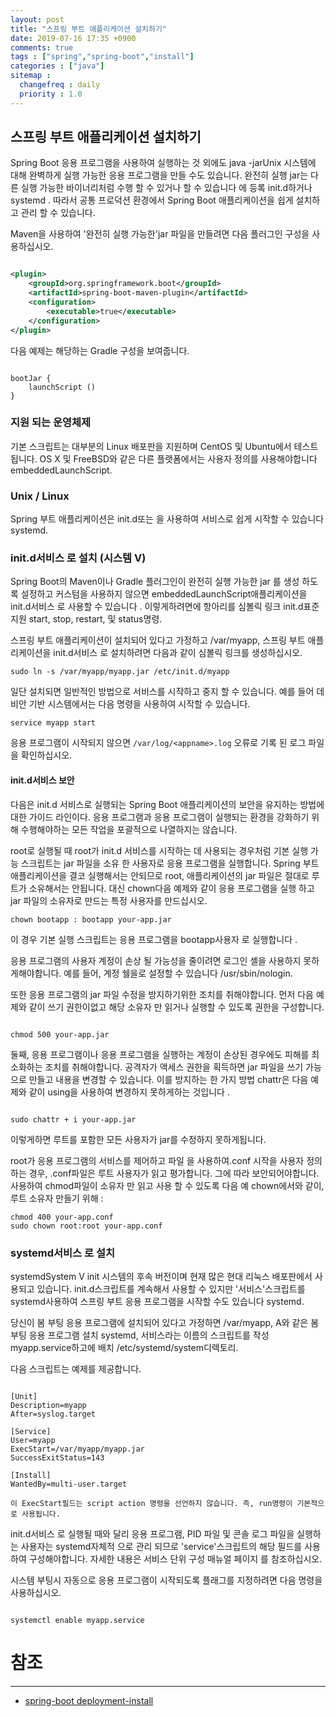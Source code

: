 ```yaml
---
layout: post
title: "스프링 부트 애플리케이션 설치하기"
date: 2019-07-16 17:35 +0900
comments: true
tags : ["spring","spring-boot","install"]
categories : ["java"]
sitemap :
  changefreq : daily
  priority : 1.0
---
```

 
## 스프링 부트 애플리케이션 설치하기

Spring Boot 응용 프로그램을 사용하여 실행하는 것 외에도 java -jarUnix 시스템에 대해 완벽하게 실행 가능한 응용 프로그램을 만들 수도 있습니다. 
완전히 실행 jar는 다른 실행 가능한 바이너리처럼 수행 할 수 있거나 할 수 있습니다 에 등록 init.d하거나systemd . 
따라서 공통 프로덕션 환경에서 Spring Boot 애플리케이션을 쉽게 설치하고 관리 할 수 ​​있습니다.

Maven을 사용하여 '완전히 실행 가능한'jar 파일을 만들려면 다음 플러그인 구성을 사용하십시오.

```xml

<plugin>
	<groupId>org.springframework.boot</groupId>
	<artifactId>spring-boot-maven-plugin</artifactId>
	<configuration>
		<executable>true</executable>
	</configuration>
</plugin>

```

다음 예제는 해당하는 Gradle 구성을 보여줍니다.

```

bootJar {
	launchScript ()
}

```
### 지원 되는 운영체제

기본 스크립트는 대부분의 Linux 배포판을 지원하며 CentOS 및 Ubuntu에서 테스트됩니다. 
OS X 및 FreeBSD와 같은 다른 플랫폼에서는 사용자 정의를 사용해야합니다 embeddedLaunchScript.

### Unix / Linux

Spring 부트 애플리케이션은 init.d또는 을 사용하여  서비스로 쉽게 시작할 수 있습니다 systemd.

### init.d서비스 로 설치 (시스템 V)

Spring Boot의 Maven이나 Gradle 플러그인이 완전히 실행 가능한 jar 를 생성 하도록 설정하고 커스텀을 사용하지 않으면 
embeddedLaunchScript애플리케이션을 init.d서비스 로 사용할 수 있습니다 . 
이렇게하려면에 항아리를 심볼릭 링크 init.d표준 지원 start, stop, restart, 및 status명령.

스프링 부트 애플리케이션이 설치되어 있다고 가정하고 /var/myapp, 스프링 부트 애플리케이션을 init.d서비스 로 설치하려면 다음과 같이 심볼릭 링크를 생성하십시오.

```
sudo ln -s /var/myapp/myapp.jar /etc/init.d/myapp
```

일단 설치되면 일반적인 방법으로 서비스를 시작하고 중지 할 수 있습니다. 예를 들어 데비안 기반 시스템에서는 다음 명령을 사용하여 시작할 수 있습니다.

```
service myapp start
```

응용 프로그램이 시작되지 않으면 `/var/log/<appname>.log` 오류로 기록 된 로그 파일을 확인하십시오.


#### init.d서비스 보안

다음은 init.d 서비스로 실행되는 Spring Boot 애플리케이션의 보안을 유지하는 방법에 대한 가이드 라인이다. 
응용 프로그램과 응용 프로그램이 실행되는 환경을 강화하기 위해 수행해야하는 모든 작업을 포괄적으로 나열하지는 않습니다.


root로 실행될 때 root가 init.d 서비스를 시작하는 데 사용되는 경우처럼 기본 실행 가능 스크립트는 jar 파일을 소유 한 사용자로 응용 프로그램을 실행합니다. 
Spring 부트 애플리케이션을 결코 실행해서는 안되므로 root, 애플리케이션의 jar 파일은 절대로 루트가 소유해서는 안됩니다. 
대신 chown다음 예제와 같이 응용 프로그램을 실행 하고 jar 파일의 소유자로 만드는 특정 사용자를 만드십시오.

```
chown bootapp : bootapp your-app.jar

```
이 경우 기본 실행 스크립트는 응용 프로그램을 bootapp사용자 로 실행합니다 .

응용 프로그램의 사용자 계정이 손상 될 가능성을 줄이려면 로그인 셸을 사용하지 못하게해야합니다. 예를 들어, 계정 쉘을로 설정할 수 있습니다 /usr/sbin/nologin.

또한 응용 프로그램의 jar 파일 수정을 방지하기위한 조치를 취해야합니다. 먼저 다음 예제와 같이 쓰기 권한이없고 해당 소유자 만 읽거나 실행할 수 있도록 권한을 구성합니다.

```

chmod 500 your-app.jar

```

둘째, 응용 프로그램이나 응용 프로그램을 실행하는 계정이 손상된 경우에도 피해를 최소화하는 조치를 취해야합니다. 
공격자가 액세스 권한을 획득하면 jar 파일을 쓰기 가능으로 만들고 내용을 변경할 수 있습니다. 
이를 방지하는 한 가지 방법 chattr은 다음 예제와 같이 using을 사용하여 변경하지 못하게하는 것입니다 .

```

sudo chattr + i your-app.jar

```
이렇게하면 루트를 포함한 모든 사용자가 jar를 수정하지 못하게됩니다.

root가 응용 프로그램의 서비스를 제어하고 파일 을 사용하여.conf 시작을 사용자 정의하는 경우, .conf파일은 루트 사용자가 읽고 평가합니다. 
그에 따라 보안되어야합니다. 사용하여 chmod파일이 소유자 만 읽고 사용 할 수 있도록 다음 예 chown에서와 같이, 
루트 소유자 만들기 위해 :

```
chmod 400 your-app.conf
sudo chown root:root your-app.conf
```

### systemd서비스 로 설치

systemdSystem V init 시스템의 후속 버전이며 현재 많은 현대 리눅스 배포판에서 사용되고 있습니다. 
init.d스크립트를 계속해서 사용할 수 있지만 '서비스'스크립트를 systemd사용하여 스프링 부트 응용 프로그램을 시작할 수도 있습니다 systemd.

당신이 봄 부팅 응용 프로그램에 설치되어 있다고 가정하면 /var/myapp, 
A와 같은 봄 부팅 응용 프로그램 설치 systemd, 서비스라는 이름의 스크립트를 작성 myapp.service하고에 배치 /etc/systemd/system디렉토리. 

다음 스크립트는 예제를 제공합니다.

```

[Unit]
Description=myapp
After=syslog.target

[Service]
User=myapp
ExecStart=/var/myapp/myapp.jar
SuccessExitStatus=143

[Install]
WantedBy=multi-user.target

```

```
이 ExecStart필드는 script action 명령을 선언하지 않습니다. 즉, run명령이 기본적으로 사용됩니다.

```

init.d서비스 로 실행될 때와 달리 응용 프로그램, 
PID 파일 및 콘솔 로그 파일을 실행하는 사용자는 systemd자체적 으로 관리 되므로 'service'스크립트의 해당 필드를 사용하여 구성해야합니다. 
자세한 내용은 서비스 단위 구성 매뉴얼 페이지 를 참조하십시오.

시스템 부팅시 자동으로 응용 프로그램이 시작되도록 플래그를 지정하려면 다음 명령을 사용하십시오.


```

systemctl enable myapp.service

```

# 참조
-----
* [spring-boot deployment-install](https://docs.spring.io/spring-boot/docs/current/reference/html/deployment-install.html)



